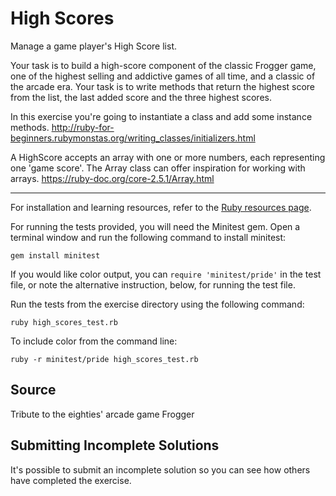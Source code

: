 # High Scores

Manage a game player's High Score list.

Your task is to build a high-score component
of the classic Frogger game, one of the highest
selling and addictive games of all time,
and a classic of the arcade era.
Your task is to write methods that return
the highest score from the list, the last added
score and the three highest scores.

In this exercise you're going to instantiate a class
and add some instance methods. http://ruby-for-beginners.rubymonstas.org/writing_classes/initializers.html

A HighScore accepts an array with one or more numbers,
each representing one 'game score'. The Array class
can offer inspiration for working with arrays. https://ruby-doc.org/core-2.5.1/Array.html

* * * *

For installation and learning resources, refer to the
[Ruby resources page](http://exercism.io/languages/ruby/resources).

For running the tests provided, you will need the
Minitest gem. Open a terminal window and run the
following command to install minitest:

    gem install minitest

If you would like color output, you can
`require 'minitest/pride'` in the test file, or note
the alternative instruction, below, for running
the test file.

Run the tests from the exercise directory using
the following command:

    ruby high_scores_test.rb

To include color from the command line:

    ruby -r minitest/pride high_scores_test.rb


## Source

Tribute to the eighties' arcade game Frogger

## Submitting Incomplete Solutions
It's possible to submit an incomplete
solution so you can see how others have
completed the exercise.
